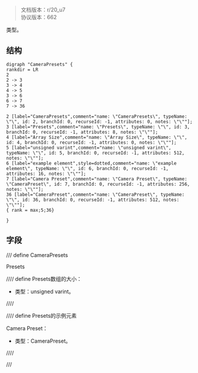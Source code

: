 # <!-- md:samp CameraPresets -->

> 文档版本：r/20_u7<br/>协议版本：662

<!-- md:samp CameraPresets -->类型。

## 结构

```viz
digraph "CameraPresets" {
rankdir = LR
2
2 -> 3
3 -> 4
4 -> 5
3 -> 6
6 -> 7
7 -> 36

2 [label="CameraPresets",comment="name: \"CameraPresets\", typeName: \"\", id: 2, branchId: 0, recurseId: -1, attributes: 0, notes: \"\""];
3 [label="Presets",comment="name: \"Presets\", typeName: \"\", id: 3, branchId: 0, recurseId: -1, attributes: 8, notes: \"\""];
4 [label="Array Size",comment="name: \"Array Size\", typeName: \"\", id: 4, branchId: 0, recurseId: -1, attributes: 0, notes: \"\""];
5 [label="unsigned varint",comment="name: \"unsigned varint\", typeName: \"\", id: 5, branchId: 0, recurseId: -1, attributes: 512, notes: \"\""];
6 [label="example element",style=dotted,comment="name: \"example element\", typeName: \"\", id: 6, branchId: 0, recurseId: -1, attributes: 16, notes: \"\""];
7 [label="Camera Preset",comment="name: \"Camera Preset\", typeName: \"CameraPreset\", id: 7, branchId: 0, recurseId: -1, attributes: 256, notes: \"\""];
36 [label="CameraPreset",comment="name: \"CameraPreset\", typeName: \"\", id: 36, branchId: 0, recurseId: -1, attributes: 512, notes: \"\""];
{ rank = max;5;36}

}

```

## 字段

/// define
CameraPresets

Presets

//// define
Presets数组的大小：<!-- md:samp unsigned varint -->

- 类型：unsigned varint。


////


//// define
Presets的示例元素

Camera Preset：[<!-- md:samp CameraPreset -->](../types/camerapreset.md)

- 类型：CameraPreset。


////



///
